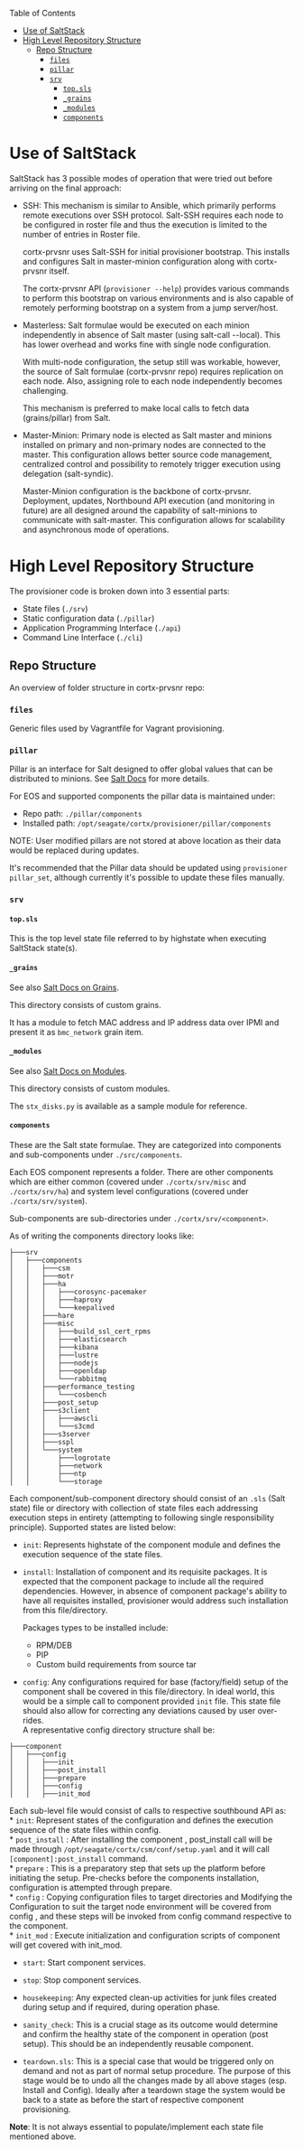 
Table of Contents

- [Use of SaltStack](#use-of-saltstack)
- [High Level Repository Structure](#high-level-repository-structure)
  - [Repo Structure](#repo-structure)
    - [`files`](#files)
    - [`pillar`](#pillar)
    - [`srv`](#srv)
      - [`top.sls`](#topsls)
      - [`_grains`](#_grains)
      - [`_modules`](#_modules)
      - [`components`](#components)


# Use of SaltStack

SaltStack has 3 possible modes of operation that were tried out before arriving on the final approach:

* SSH: This mechanism is similar to Ansible, which primarily performs remote executions over SSH protocol. Salt-SSH requires each node to be configured in roster file and thus the execution is limited to the number of entries in Roster file.

  cortx-prvsnr uses Salt-SSH for initial provisioner bootstrap. This installs and configures Salt in master-minion configuration along with cortx-prvsnr itself.

  The cortx-prvsnr API (`provisioner --help`) provides various commands to perform this bootstrap on various environments and is also capable of remotely performing bootstrap on a system from a jump server/host.

* Masterless: Salt formulae would be executed on each minion independently in absence of Salt master (using salt-call --local). This has lower overhead and works fine with single node configuration.

  With multi-node configuration, the setup still was workable, however, the source of Salt formulae (cortx-prvsnr repo) requires replication on each node. Also, assigning role to each node independently becomes challenging.

  This mechanism is preferred to make local calls to fetch data (grains/pillar) from Salt.

* Master-Minion: Primary node is elected as Salt master and minions installed on primary and non-primary nodes are connected to the master. This configuration allows better source code management, centralized control and possibility to remotely trigger execution using delegation (salt-syndic).
  
  Master-Minion configuration is the backbone of cortx-prvsnr. Deployment, updates, Northbound API execution (and monitoring in future) are all designed around the capability of salt-minions to communicate with salt-master. This configuration allows for scalability and asynchronous mode of operations.


# High Level Repository Structure

The provisioner code is broken down into 3 essential parts:

* State files (`./srv`)
* Static configuration data (`./pillar`)
* Application Programming Interface (`./api`)
* Command Line Interface (`./cli`)

## Repo Structure

An overview of folder structure in cortx-prvsnr repo:

### `files`

Generic files used by Vagrantfile for Vagrant provisioning.  

### `pillar`

Pillar is an interface for Salt designed to offer global values that can be distributed to minions.  See [Salt Docs](https://docs.saltstack.com/en/latest/topics/pillar/) for more details.

For EOS and supported components the pillar data is maintained under:

* Repo path: `./pillar/components`
* Installed path: `/opt/seagate/cortx/provisioner/pillar/components`

NOTE: User modified pillars are not stored at above location as their data would be replaced during updates.

It's recommended that the Pillar data should be updated using `provisioner pillar_set`, although currently it's possible to update these files manually.

### `srv`

#### `top.sls`

This is the top level state file referred to by highstate when executing SaltStack state(s).  

#### `_grains`

See also [Salt Docs on Grains](https://docs.saltstack.com/en/latest/topics/grains/index.html#writing-grains).

This directory consists of custom grains.

It has a module to fetch MAC address and IP address data over IPMI and present it as `bmc_network` grain item.

#### `_modules`

See also [Salt Docs on Modules](https://docs.saltstack.com/en/latest/ref/states/writing.html#using-custom-state-modules).

This directory consists of custom modules.

The `stx_disks.py` is available as a sample module for reference.

#### `components`

These are the Salt state formulae. They are categorized into components and sub-components under `./src/components`.

Each EOS component represents a folder. There are other components which are either common (covered under `./cortx/srv/misc` and `./cortx/srv/ha`) and system level configurations (covered under `./cortx/srv/system`).

Sub-components are sub-directories under `./cortx/srv/<component>`.

As of writing the components directory looks like:

```
├───srv  
│   ├───components  
│   │   ├───csm  
│   │   ├───motr  
│   │   ├───ha  
│   │   │   ├───corosync-pacemaker  
│   │   │   ├───haproxy  
│   │   │   └───keepalived  
│   │   ├───hare  
│   │   ├───misc  
│   │   │   ├───build_ssl_cert_rpms  
│   │   │   ├───elasticsearch  
│   │   │   ├───kibana  
│   │   │   ├───lustre  
│   │   │   ├───nodejs  
│   │   │   ├───openldap  
│   │   │   └───rabbitmq  
│   │   ├───performance_testing  
│   │   │   └───cosbench  
│   │   ├───post_setup  
│   │   ├───s3client  
│   │   │   ├───awscli  
│   │   │   └───s3cmd  
│   │   ├───s3server  
│   │   ├───sspl  
│   │   └───system  
│   │       ├───logrotate  
│   │       ├───network  
│   │       ├───ntp  
│   │       └───storage  
```

Each component/sub-component directory should consist of an `.sls` (Salt state) file or directory with collection of state files each addressing execution steps in entirety (attempting to following single responsibility principle).  Supported states are listed below:

* `init`: Represents highstate of the component module and defines the execution sequence of the state files.

* `install`: Installation of component and its requisite packages. It is expected that the component package to include all the required dependencies. However, in absence of component package's ability to have all requisites installed, provisioner would address such installation from this file/directory.

  Packages types to be installed include:

  * RPM/DEB
  * PIP
  * Custom build requirements from source tar

* `config`: Any configurations required for base (factory/field) setup of the component shall be covered in this file/directory. In ideal world, this would be a simple call to component provided `init` file. This state file should also allow for correcting any deviations caused by user over-rides.  
A representative config directory structure shall be:  
```
├───component
│   ├───config
│   │   ├───init
│   │   ├───post_install
│   │   ├───prepare
│   │   ├───config
│   │   ├───init_mod

```

Each sub-level file would consist of calls to respective southbound API as:  
    * `init`: Represent states of the configuration and defines the execution sequence of the state files within config.  
    * `post_install` : After installing the component , post_install call will be made through `/opt/seagate/cortx/csm/conf/setup.yaml` and it will call `[component]:post_install` command.  
    * `prepare` : This is a preparatory step that sets up the platform before initiating the setup. Pre-checks before the   components installation, configuration is attempted through prepare.    
    * `config` : Copying configuration files to target directories and Modifying the Configuration to suit the target node environment will be covered from config , and these steps will be invoked from config command respective to the component.  
    * `init_mod` : Execute initialization and configuration scripts of component will get covered with init_mod.  


* `start`: Start component services.
* `stop`: Stop component services.

* `housekeeping`: Any expected clean-up activities for junk files created during setup and if required, during operation phase.

* `sanity_check`: This is a crucial stage as its outcome would determine and confirm the healthy state of the component in operation (post setup). This should be an independently reusable component.

* `teardown.sls`: This is a special case that would be triggered only on demand and not as part of normal setup procedure. The purpose of this stage would be to undo all the changes made by all above stages (esp. Install and Config). Ideally after a teardown stage the system would be back to a state as before the start of respective component provisioning.

**Note**: It is not always essential to populate/implement each state file mentioned above.
